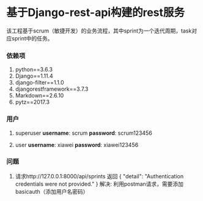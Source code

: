 # 基于Django-rest-api构建的rest服务
该工程基于scrum（敏捷开发）的业务流程，其中sprint为一个迭代周期，task对应sprint中的任务。
### 依赖项
1. python==3.6.3
2. Django==1.11.4
3. django-filter==1.1.0
4. djangorestframework==3.7.3
5. Markdown==2.6.10
6. pytz==2017.3

### 用户
1. superuser
**username**: scrum
**password**: scrum123456

2. user
**username**: xiawei
**password**: xiawei123456


### 问题
1. 请求http://127.0.0.1:8000/api/sprints
返回
{
    "detail": "Authentication credentials were not provided."
}
解决:
利用postman请求，需要添加basicauth（添加用户名密码）
